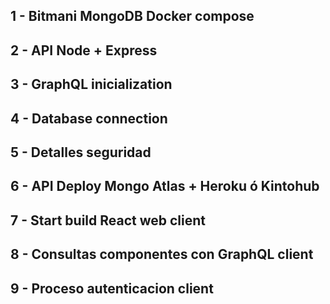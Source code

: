 
## 1 - Bitmani MongoDB Docker compose

## 2 - API Node + Express

## 3 - GraphQL inicialization

## 4 - Database connection

## 5 - Detalles seguridad

## 6 - API Deploy Mongo Atlas + Heroku ó Kintohub

## 7 - Start build React web client

## 8 - Consultas componentes con GraphQL client

## 9 - Proceso autenticacion client 